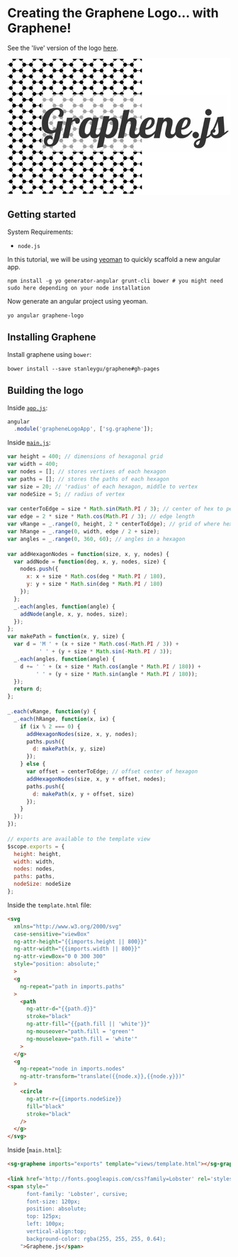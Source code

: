 # Creating the Graphene Logo... with Graphene!

See the 'live' version of the logo [here](http://stanleygu.com/graphene-logo/).

![Graphene Log](app/images/logo.png)

## Getting started

System Requirements:

* `node.js`

In this tutorial, we will be using [yeoman](http://yeoman.io/) to quickly scaffold a new angular app.

```
npm install -g yo generator-angular grunt-cli bower # you might need sudo here depending on your node installation
```

Now generate an angular project using yeoman.

`yo angular graphene-logo`

## Installing Graphene

Install graphene using `bower`:

`bower install --save stanleygu/graphene#gh-pages`

## Building the logo

Inside [`app.js`](https://github.com/stanleygu/graphene-logo/blob/master/app/scripts/app.js):

```javascript
angular
  .module('grapheneLogoApp', ['sg.graphene']);
```

Inside [`main.js`](https://github.com/stanleygu/graphene-logo/blob/master/app/scripts/controllers/main.js):

```javascript
var height = 400; // dimensions of hexagonal grid
var width = 400;
var nodes = []; // stores vertixes of each hexagon
var paths = []; // stores the paths of each hexagon
var size = 20; // 'radius' of each hexagon, middle to vertex
var nodeSize = 5; // radius of vertex

var centerToEdge = size * Math.sin(Math.PI / 3); // center of hex to perpendicular edge
var edge = 2 * size * Math.cos(Math.PI / 3); // edge length
var vRange = _.range(0, height, 2 * centerToEdge); // grid of where hexagons go
var hRange = _.range(0, width, edge / 2 + size);
var angles = _.range(0, 360, 60); // angles in a hexagon

var addHexagonNodes = function(size, x, y, nodes) {
  var addNode = function(deg, x, y, nodes, size) {
    nodes.push({
      x: x + size * Math.cos(deg * Math.PI / 180),
      y: y + size * Math.sin(deg * Math.PI / 180)
    });
  };
  _.each(angles, function(angle) {
    addNode(angle, x, y, nodes, size);
  });
};
var makePath = function(x, y, size) {
  var d = 'M ' + (x + size * Math.cos(-Math.PI / 3)) +
          ' ' + (y + size * Math.sin(-Math.PI / 3));
  _.each(angles, function(angle) {
    d += ' ' + (x + size * Math.cos(angle * Math.PI / 180)) +
         ' ' + (y + size * Math.sin(angle * Math.PI / 180));
  });
  return d;
};

_.each(vRange, function(y) {
  _.each(hRange, function(x, ix) {
    if (ix % 2 === 0) {
      addHexagonNodes(size, x, y, nodes);
      paths.push({
        d: makePath(x, y, size)
      });
    } else {
      var offset = centerToEdge; // offset center of hexagon
      addHexagonNodes(size, x, y + offset, nodes);
      paths.push({
        d: makePath(x, y + offset, size)
      });
    }
  });
});

// exports are available to the template view
$scope.exports = {
  height: height,
  width: width,
  nodes: nodes,
  paths: paths,
  nodeSize: nodeSize
};
```

Inside the `template.html` file:

```html
<svg 
  xmlns="http://www.w3.org/2000/svg"
  case-sensitive="viewBox"
  ng-attr-height="{{imports.height || 800}}"
  ng-attr-width="{{imports.width || 800}}"
  ng-attr-viewBox="0 0 300 300"
  style="position: absolute;"
  >
  <g
    ng-repeat="path in imports.paths"
  >
    <path
      ng-attr-d="{{path.d}}" 
      stroke="black" 
      ng-attr-fill="{{path.fill || 'white'}}"
      ng-mouseover="path.fill = 'green'"
      ng-mouseleave="path.fill = 'white'"
    >
  </g>
  <g
    ng-repeat="node in imports.nodes"
    ng-attr-transform="translate({{node.x}},{{node.y}})"
  >
    <circle
      ng-attr-r={{imports.nodeSize}}
      fill="black"
      stroke="black"
    />
  </g>
</svg>
```

Inside [`main.html`]:

```html
<sg-graphene imports="exports" template="views/template.html"></sg-graphene>

<link href='http://fonts.googleapis.com/css?family=Lobster' rel='stylesheet' type='text/css'>
<span style="
      font-family: 'Lobster', cursive;
      font-size: 120px;
      position: absolute;
      top: 125px;
      left: 100px;
      vertical-align:top;
      background-color: rgba(255, 255, 255, 0.64);
    ">Graphene.js</span>
```
